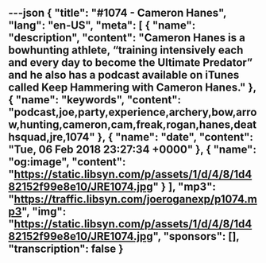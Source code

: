 ---json
{
  "title": "#1074 - Cameron Hanes",
  "lang": "en-US",
  "meta": [
    {
      "name": "description",
      "content": "Cameron Hanes is a bowhunting athlete, “training intensively each and every day to become the Ultimate Predator” and he also has a podcast available on iTunes called Keep Hammering with Cameron Hanes."
    },
    {
      "name": "keywords",
      "content": "podcast,joe,party,experience,archery,bow,arrow,hunting,cameron,cam,freak,rogan,hanes,deathsquad,jre,1074"
    },
    {
      "name": "date",
      "content": "Tue, 06 Feb 2018 23:27:34 +0000"
    },
    {
      "name": "og:image",
      "content": "https://static.libsyn.com/p/assets/1/d/4/8/1d482152f99e8e10/JRE1074.jpg"
    }
  ],
  "mp3": "https://traffic.libsyn.com/joeroganexp/p1074.mp3",
  "img": "https://static.libsyn.com/p/assets/1/d/4/8/1d482152f99e8e10/JRE1074.jpg",
  "sponsors": [],
  "transcription": false
}
---
<episode-header />

<timemark seconds="0" />

<transcribe-call-to-action />

<episode-footer />